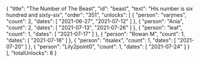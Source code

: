 {
  "title": "The Number of The Beast",
  "id": "beast",
  "text": "His number is six hundred and sixty-six",
  "order": "351",
  "unlocks": [
    {
      "person": "varjmes",
      "count": 2,
      "dates": [
        "2021-06-27",
        "2021-07-12"
      ]
    },
    {
      "person": "Ania",
      "count": 2,
      "dates": [
        "2021-07-13",
        "2021-07-26"
      ]
    },
    {
      "person": "leaf",
      "count": 1,
      "dates": [
        "2021-07-17"
      ]
    },
    {
      "person": "Rowan M",
      "count": 1,
      "dates": [
        "2021-07-18"
      ]
    },
    {
      "person": "itsalex",
      "count": 1,
      "dates": [
        "2021-07-20"
      ]
    },
    {
      "person": "Lily2point0",
      "count": 1,
      "dates": [
        "2021-07-24"
      ]
    }
  ],
  "totalUnlocks": 8
}